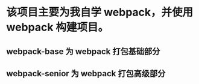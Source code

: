 # 该项目主要为我自学 webpack，并使用 webpack 构建项目。

## webpack-base 为 webpack 打包基础部分

## webpack-senior 为 webpack 打包高级部分
